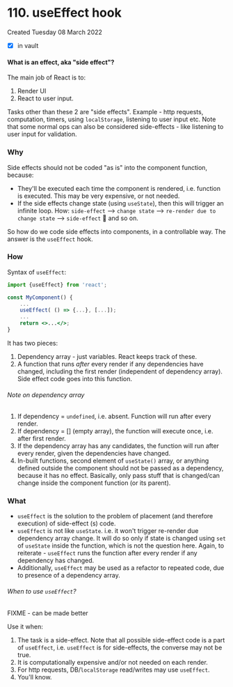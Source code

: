 # 110. useEffect hook
Created Tuesday 08 March 2022
- [x] in vault

#### What is an effect, aka "side effect"?
The main job of React is to:
1. Render UI
2. React to user input.

Tasks other than these 2 are "side effects". Example - http requests, computation, timers, using `localStorage`, listening to user input etc. Note that some normal ops can also be considered side-effects - like listening to user input for validation.

### Why
Side effects should not be coded "as is" into the component function, because:
- They'll be executed each time the component is rendered, i.e. function is executed. This may be very expensive, or not needed.
- If the side effects change state (using `useState`), then this will trigger an infinite loop. How: `side-effect` --> `change state` --> `re-render due to change state` --> `side-effect` 🔁 and so on.

So how do we code side effects into components, in a controllable way. The answer is the `useEffect` hook.

### How
Syntax of `useEffect`:
```jsx
import {useEffect} from 'react';

const MyComponent() {
	...
	useEffect( () => {...}, [...]);
	...
	return <>...</>;
}
```
It has two pieces:
1. Dependency array - just variables. React keeps track of these.
2. A function that runs *after* every render if any dependencies have changed, including the first render (independent of dependency array). Side effect code goes into this function.

###### Note on dependency array
1. If dependency = `undefined`, i.e. absent. Function will run after every render.
2. If dependency = [] (empty array), the function will execute once, i.e. after first render.
3. If the dependency array has any candidates, the function will run after every render, given the dependencies have changed.
4. In-built functions, second element of `useState()` array, or anything defined outside the component should not be passed as a dependency, because it has no effect. Basically, only pass stuff that is changed/can change inside the component function (or its parent).

### What
- `useEffect` is the solution to the problem of placement (and therefore execution) of side-effect (s) code.
- `useEffect` is not like `useState`. i.e. it won't trigger re-render due dependency array change. It will do so only if state is changed using `set` of `useState` inside the function, which is not the question here. Again, to reiterate - `useEffect` runs the function after every render if any dependency has changed.
- Additionally, `useEffect` may be used as a refactor to repeated code, due to presence of a dependency array.

###### When to use `useEffect`?
FIXME - can be made better

Use it when:
1. The task is a side-effect. Note that all possible side-effect code is a part of `useEffect`, i.e. `useEffect` is for side-effects, the converse may not be true.
2. It is computationally expensive and/or not needed on each render.
3. For http requests, DB/`localStorage` read/writes may use `useEffect`.
4. You'll know.